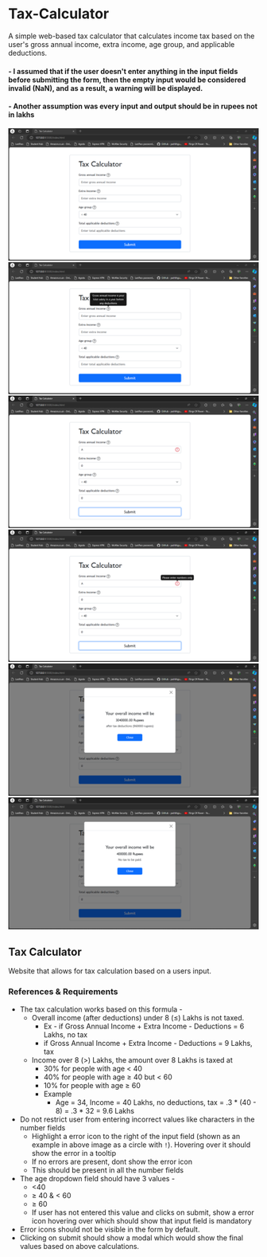 # Tax-Calculator

A simple web-based tax calculator that calculates income tax based on the user's gross annual income, extra income, age group, and applicable deductions.

#### - I assumed that if the user doesn't enter anything in the input fields before submitting the form, then the empty input would be considered invalid (NaN), and as a result, a warning will be displayed.

#### - Another assumption was every input and output should be in rupees not in lakhs

![alt text](</images/1.png>) ![alt text](</images/2.png>) ![alt text](</images/3.png>) ![alt text](</images/4.png>) ![alt text](</images/5.png>) ![alt text](</images/6.png>)

## Tax Calculator

Website that allows for tax calculation based on a users input.

### References & Requirements

- The tax calculation works based on this formula -
    - Overall income (after deductions) under 8 (≤) Lakhs is not taxed.
        - Ex - if Gross Annual Income + Extra Income - Deductions =  6 Lakhs, no tax
        - if Gross Annual Income + Extra Income - Deductions =  9 Lakhs, tax
    - Income over 8 (>) Lakhs, the amount over 8 Lakhs is taxed at
        - 30% for people with age < 40
        - 40% for people with age ≥ 40 but < 60
        - 10% for people with age ≥ 60
        - Example
            - Age = 34, Income = 40 Lakhs, no deductions, tax = .3 * (40 - 8) = .3 * 32 = 9.6 Lakhs
- Do not restrict user from entering incorrect values like characters in the number fields
    - Highlight a error icon to the right of the input field (shown as an example in above image as a circle with `!`). Hovering over it should show the error in a tooltip
    - If no errors are present, dont show the error icon
    - This should be present in all the number fields
- The age dropdown field should have 3 values -
    - <40
    - ≥ 40 & < 60
    - ≥ 60
    - If user has not entered this value and clicks on submit, show a error icon hovering over which should show that input field is mandatory
- Error icons should not be visible in the form by default.
- Clicking on submit should show a modal which would show the final values based on above calculations.